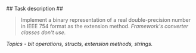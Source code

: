 ﻿﻿﻿﻿## Task description ##> Implement a binary representation of a real double-precision number in IEEE 754 format as the extension method.> *Framework's converter classes don't use.**Topics - bit operations, structs, extension methods, strings.*